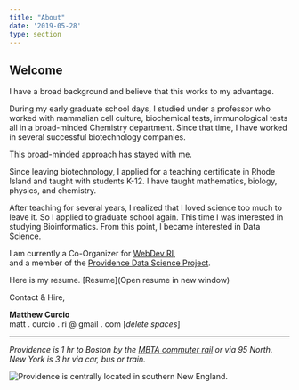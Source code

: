 ```yaml
---
title: "About"
date: '2019-05-28'
type: section
---
```


## Welcome  

I have a broad background and believe that this works to my advantage.

During my early graduate school days, I studied under a professor who worked with mammalian cell culture, biochemical tests, immunological tests all in a broad-minded Chemistry department. Since that time, I have worked in several successful biotechnology companies.

This broad-minded approach has stayed with me.

Since leaving biotechnology, I applied for a teaching certificate in Rhode Island and taught with students K-12. I have taught mathematics, biology, physics, and chemistry.

After teaching for several years, I realized that I loved science too much to leave it. So I applied to graduate school again. This time I was interested in studying Bioinformatics. From this point, I became interested in Data Science.

I am currently a Co-Organizer for [WebDev RI](https://www.meetup.com/webdevri/),   
and a member of the [Providence Data Science Project](https://www.meetup.com/Providence-Data-Science-Project/).

Here is my resume. [Resume](Open resume in new window)

Contact & Hire,

**Matthew Curcio**   
matt . curcio . ri @ gmail . com [_delete spaces_]

---

*Providence is 1 hr to Boston by the [MBTA commuter rail](https://www.mbta.com/schedules/CR-Providence/timetable?direction_id=1) or via 95 North.   
New York is 3 hr via car, bus or train.*

![Providence is centrally located in southern New England.](/pvd.ri.png)

